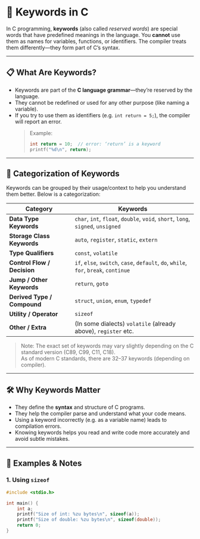 # 🔐 Keywords in C

In C programming, **keywords** (also called *reserved words*) are special words that have predefined meanings in the language. You **cannot** use them as names for variables, functions, or identifiers. The compiler treats them differently—they form part of C’s syntax.

---

## 📋 What Are Keywords?

- Keywords are part of the **C language grammar**—they’re reserved by the language.
- They cannot be redefined or used for any other purpose (like naming a variable).
- If you try to use them as identifiers (e.g. `int return = 5;`), the compiler will report an error.  
  > Example:
  > ```c
  > int return = 10;  // error: ‘return’ is a keyword
  > printf("%d\n", return);
  > ```

---

## 🧭 Categorization of Keywords

Keywords can be grouped by their usage/context to help you understand them better. Below is a categorization:

| Category                      | Keywords                                                                 |
|------------------------------|---------------------------------------------------------------------------|
| **Data Type Keywords**       | `char`, `int`, `float`, `double`, `void`, `short`, `long`, `signed`, `unsigned` |
| **Storage Class Keywords**   | `auto`, `register`, `static`, `extern`                                  |
| **Type Qualifiers**          | `const`, `volatile`                                                      |
| **Control Flow / Decision**  | `if`, `else`, `switch`, `case`, `default`, `do`, `while`, `for`, `break`, `continue` |
| **Jump / Other Keywords**    | `return`, `goto`                                                         |
| **Derived Type / Compound** | `struct`, `union`, `enum`, `typedef`                                     |
| **Utility / Operator**        | `sizeof`                                                                 |
| **Other / Extra**             | (In some dialects) `volatile` (already above), `register` etc.          |

> Note: The exact set of keywords may vary slightly depending on the C standard version (C89, C99, C11, C18).  
> As of modern C standards, there are 32–37 keywords (depending on compiler).  

---

## 🛠 Why Keywords Matter

- They define the **syntax** and structure of C programs.
- They help the compiler parse and understand what your code means.
- Using a keyword incorrectly (e.g. as a variable name) leads to compilation errors.
- Knowing keywords helps you read and write code more accurately and avoid subtle mistakes.

---

## 🧪 Examples & Notes

### 1. Using `sizeof`
```c
#include <stdio.h>

int main() {
    int a;
    printf("Size of int: %zu bytes\n", sizeof(a));
    printf("Size of double: %zu bytes\n", sizeof(double));
    return 0;
}
